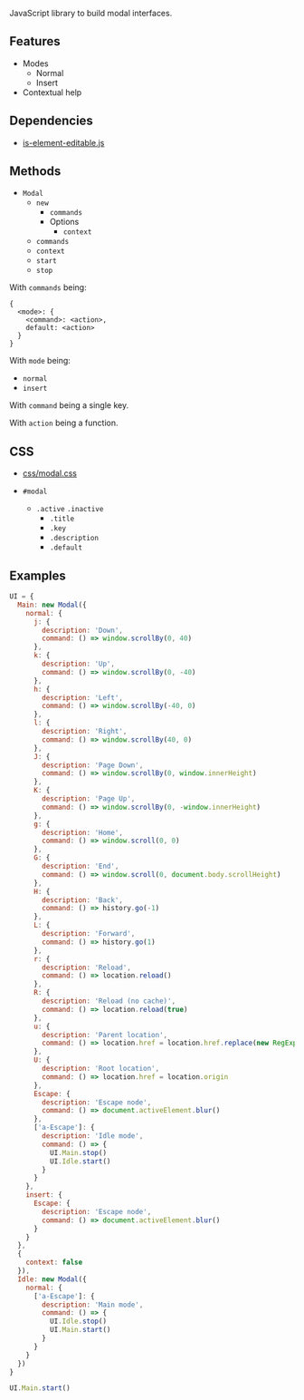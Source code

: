 JavaScript library to build modal interfaces.

Features
--------

- Modes
  - Normal
  - Insert
- Contextual help

Dependencies
------------

- [is-element-editable.js][]

Methods
-------

- `Modal`
  - `new`
    - `commands`
    - Options
      - `context`
  - `commands`
  - `context`
  - `start`
  - `stop`

With `commands` being:

```
{
  <mode>: {
    <command>: <action>,
    default: <action>
  }
}
```

With `mode` being:

- `normal`
- `insert`

With `command` being a single key.

With `action` being a function.

CSS
---

- [css/modal.css](css/modal.css)

- `#modal`
  - `.active` `.inactive`
    - `.title`
    - `.key`
    - `.description`
    - `.default`

Examples
--------

``` javascript
UI = {
  Main: new Modal({
    normal: {
      j: {
        description: 'Down',
        command: () => window.scrollBy(0, 40)
      },
      k: {
        description: 'Up',
        command: () => window.scrollBy(0, -40)
      },
      h: {
        description: 'Left',
        command: () => window.scrollBy(-40, 0)
      },
      l: {
        description: 'Right',
        command: () => window.scrollBy(40, 0)
      },
      J: {
        description: 'Page Down',
        command: () => window.scrollBy(0, window.innerHeight)
      },
      K: {
        description: 'Page Up',
        command: () => window.scrollBy(0, -window.innerHeight)
      },
      g: {
        description: 'Home',
        command: () => window.scroll(0, 0)
      },
      G: {
        description: 'End',
        command: () => window.scroll(0, document.body.scrollHeight)
      },
      H: {
        description: 'Back',
        command: () => history.go(-1)
      },
      L: {
        description: 'Forward',
        command: () => history.go(1)
      },
      r: {
        description: 'Reload',
        command: () => location.reload()
      },
      R: {
        description: 'Reload (no cache)',
        command: () => location.reload(true)
      },
      u: {
        description: 'Parent location',
        command: () => location.href = location.href.replace(new RegExp('^([a-z]+://.+)/.+/?$'), '$1')
      },
      U: {
        description: 'Root location',
        command: () => location.href = location.origin
      },
      Escape: {
        description: 'Escape node',
        command: () => document.activeElement.blur()
      },
      ['a-Escape']: {
        description: 'Idle mode',
        command: () => {
          UI.Main.stop()
          UI.Idle.start()
        }
      }
    },
    insert: {
      Escape: {
        description: 'Escape node',
        command: () => document.activeElement.blur()
      }
    }
  },
  {
    context: false
  }),
  Idle: new Modal({
    normal: {
      ['a-Escape']: {
        description: 'Main mode',
        command: () => {
          UI.Idle.stop()
          UI.Main.start()
        }
      }
    }
  })
}
```

``` javascript
UI.Main.start()
```

[is-element-editable.js]: https://github.com/alexherbo2/is-element-editable.js
